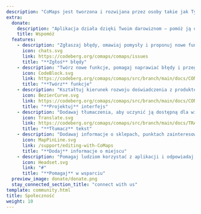 ```yaml
---
description: "CoMaps jest tworzona i rozwijana przez osoby takie jak Ty"
extra:
  donate:
    description: "Aplikacja działa dzięki Twoim darowiznom – pomóż ją ulepszać"
    title: Wspomóż
  features:
    - description: "Zgłaszaj błędy, omawiaj pomysły i proponuj nowe funkcje"
      icon: chats.svg
      link: https://codeberg.org/comaps/comaps/issues
      title: "**Zgłoś** błędy"
    - description: "Twórz nowe funkcje, pomagaj naprawiać błędy i przeglądaj kod"
      icon: CodeBlock.svg
      link: https://codeberg.org/comaps/comaps/src/branch/main/docs/CONTRIBUTING.md
      title: "**Twórz** funkcje"
    - description: "Kształtuj kierunek rozwoju doświadczenia z produktem"
      icon: BezierCurve.svg
      link: https://codeberg.org/comaps/comaps/src/branch/main/docs/CONTRIBUTING.md
      title: "**Projektuj** interfejs"
    - description: "Dodawaj tłumaczenia, aby uczynić ją dostępną dla większej liczby osób na całym świecie"
      icon: Translate.svg
      link: https://codeberg.org/comaps/comaps/src/branch/main/docs/TRANSLATIONS.md
      title: "**Tłumacz** tekst"
    - description: "Dodawaj informacje o sklepach, punktach zainteresowania, szlakach i transporcie publicznym do OpenStreetMap"
      icon: MapPinLine.svg
      link: /support/editing-with-CoMaps
      title: "**Dodaj** informacje o miejscu"
    - description: "Pomagaj ludziom korzystać z aplikacji i odpowiadaj na pytania"
      icon: Headset.svg
      link: "#"
      title: "**Pomagaj** w wsparciu"
  preview_image: donate/donate.png
  stay_connected_section_title: "connect with us"
template: community.html
title: Społeczność
weight: 10
---
```


